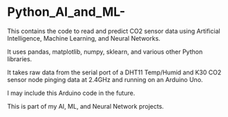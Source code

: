 # Python_AI_and_ML-
This contains the code to read and predict CO2 sensor data using Artificial Intelligence, Machine Learning, and Neural Networks.

It uses pandas, matplotlib, numpy, sklearn, and various other Python libraries.

It takes raw data from the serial port of a DHT11 Temp/Humid and K30 CO2 sensor node pinging data at 2.4GHz and running on an Arduino Uno.

I may include this Arduino code in the future.

This is part of my AI, ML, and Neural Network projects.
